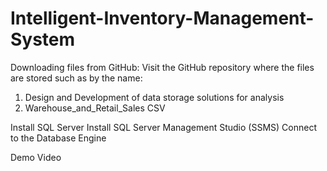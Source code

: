 # Intelligent-Inventory-Management-System


Downloading files from GitHub:
Visit the GitHub repository where the files are stored such as by the name:

1. Design and Development of data storage solutions for analysis
2. Warehouse_and_Retail_Sales CSV

Install SQL Server
Install SQL Server Management Studio (SSMS)
Connect to the Database Engine

Demo Video





